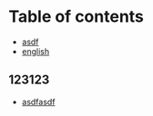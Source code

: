 # Table of contents

* [asdf](README.md)
* [english](english.md)

## 123123

* [asdfasdf](123123/asdfasdf.md)

